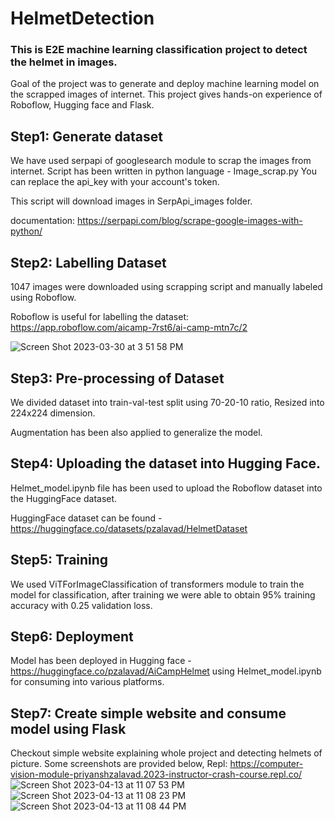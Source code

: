 # HelmetDetection

### This is E2E machine learning classification project to detect the helmet in images. 

Goal of the project was to generate and deploy machine learning model on the scrapped images of internet. This project gives hands-on experience 
of Roboflow, Hugging face and Flask.

## Step1: Generate dataset

We have used serpapi of googlesearch module to scrap the images from internet. 
Script has been written in python language - Image_scrap.py
You can replace the api_key with your account's token. 

This script will download images in SerpApi_images folder.

documentation: https://serpapi.com/blog/scrape-google-images-with-python/

## Step2: Labelling Dataset

1047 images were downloaded using scrapping script and manually labeled using Roboflow.

Roboflow is useful for labelling the dataset: https://app.roboflow.com/aicamp-7rst6/ai-camp-mtn7c/2

![Screen Shot 2023-03-30 at 3 51 58 PM](https://user-images.githubusercontent.com/28559153/228982158-202ad89f-d961-40ac-810c-3358fc41a4bb.png)

## Step3: Pre-processing of Dataset

We divided dataset into train-val-test split using 70-20-10 ratio, Resized into 224x224 dimension. 

Augmentation has been also applied to generalize the model.

## Step4: Uploading the dataset into Hugging Face.

Helmet_model.ipynb file has been used to upload the Roboflow dataset into the HuggingFace dataset.

HuggingFace dataset can be found - https://huggingface.co/datasets/pzalavad/HelmetDataset 

## Step5: Training

We used ViTForImageClassification of transformers module to train the model for classification, after training we were able to obtain 95% training accuracy with 0.25 validation loss.

## Step6: Deployment

Model has been deployed in Hugging face - https://huggingface.co/pzalavad/AiCampHelmet using Helmet_model.ipynb for consuming into various platforms. 

## Step7: Create simple website and consume model using Flask

Checkout simple website explaining whole project and detecting helmets of picture. Some screenshots are provided below,
Repl: https://computer-vision-module-priyanshzalavad.2023-instructor-crash-course.repl.co/
![Screen Shot 2023-04-13 at 11 07 53 PM](https://user-images.githubusercontent.com/28559153/231955700-e230fef7-30cd-4809-b054-d9fb5c068df0.png)
![Screen Shot 2023-04-13 at 11 08 23 PM](https://user-images.githubusercontent.com/28559153/231955718-47df8f27-4630-4605-9aaa-97638ff1edf0.png)
![Screen Shot 2023-04-13 at 11 08 44 PM](https://user-images.githubusercontent.com/28559153/231955732-6d253103-65ff-47cb-9c3f-176b9c38e670.png)




